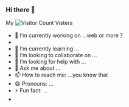 ### Hi there 👋
My ![Visitor Count](https://profile-counter.glitch.me/taka250/count.svg) Visters

- 🔭 I’m currently working on ...web or more？
- 
- 🌱 I’m currently learning ...
- 👯 I’m looking to collaborate on ...
- 🤔 I’m looking for help with ...
- 💬 Ask me about ...
- 📫 How to reach me: ...you know that
- 😄 Pronouns: ...
- ⚡ Fun fact: ...
-
